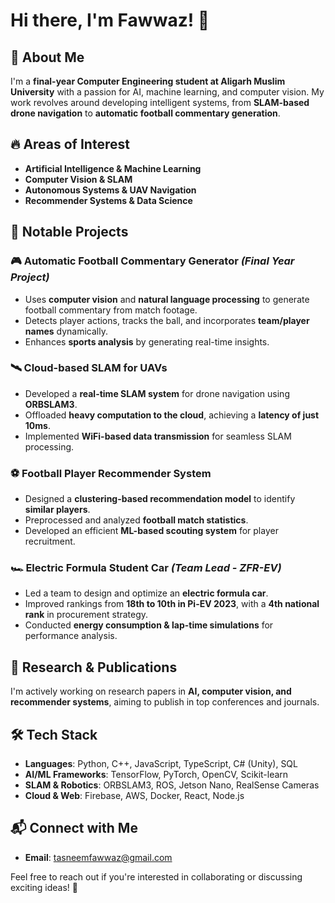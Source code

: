 # Hi there, I'm Fawwaz! 👋

## 🚀 About Me
I'm a **final-year Computer Engineering student at Aligarh Muslim University** with a passion for AI, machine learning, and computer vision. My work revolves around developing intelligent systems, from **SLAM-based drone navigation** to **automatic football commentary generation**.

## 🔥 Areas of Interest
- **Artificial Intelligence & Machine Learning**
- **Computer Vision & SLAM**
- **Autonomous Systems & UAV Navigation**
- **Recommender Systems & Data Science**

## 📌 Notable Projects
### 🎮 Automatic Football Commentary Generator *(Final Year Project)*
- Uses **computer vision** and **natural language processing** to generate football commentary from match footage.
- Detects player actions, tracks the ball, and incorporates **team/player names** dynamically.
- Enhances **sports analysis** by generating real-time insights.

### 🛰️ Cloud-based SLAM for UAVs 
- Developed a **real-time SLAM system** for drone navigation using **ORBSLAM3**.
- Offloaded **heavy computation to the cloud**, achieving a **latency of just 10ms**.
- Implemented **WiFi-based data transmission** for seamless SLAM processing.

### ⚽ Football Player Recommender System 
- Designed a **clustering-based recommendation model** to identify **similar players**.
- Preprocessed and analyzed **football match statistics**.
- Developed an efficient **ML-based scouting system** for player recruitment.

### 🏎️ Electric Formula Student Car *(Team Lead - ZFR-EV)*
- Led a team to design and optimize an **electric formula car**.
- Improved rankings from **18th to 10th in Pi-EV 2023**, with a **4th national rank** in procurement strategy.
- Conducted **energy consumption & lap-time simulations** for performance analysis.

## 📄 Research & Publications
I'm actively working on research papers in **AI, computer vision, and recommender systems**, aiming to publish in top conferences and journals.

## 🛠️ Tech Stack
- **Languages**: Python, C++, JavaScript, TypeScript, C# (Unity), SQL
- **AI/ML Frameworks**: TensorFlow, PyTorch, OpenCV, Scikit-learn
- **SLAM & Robotics**: ORBSLAM3, ROS, Jetson Nano, RealSense Cameras
- **Cloud & Web**: Firebase, AWS, Docker, React, Node.js

## 📬 Connect with Me
- **Email**: tasneemfawwaz@gmail.com

Feel free to reach out if you're interested in collaborating or discussing exciting ideas! 🚀
